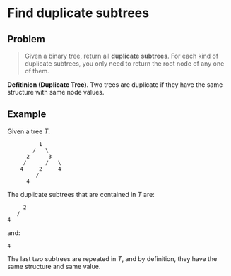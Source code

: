 #  Find duplicate subtrees

## Problem
> Given a binary tree, return all **duplicate subtrees**. For each kind of duplicate subtrees, you only need to return the root node of any one of them.

**Defitinion (Duplicate Tree)**. Two trees are duplicate if they have the same structure with same node values.

## Example
Given a tree *T*.

              1
            /   \
          2      3
         /      /   \
        4     2     4
             /
          4

The duplicate subtrees that are contained in *T* are:
```
     2
   /
4
```
and:
```
4
```
The last two subtrees are repeated in *T*, and by definition, they have the same structure and same value.